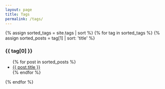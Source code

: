 ```yaml
---
layout: page
title: Tags
permalink: /tags/
---
```

  
{% assign sorted_tags = site.tags | sort %}
{% for tag in sorted_tags %}
  {% assign sorted_posts = tag[1] | sort: 'title' %}
  <h3 id="{{ tag[0] }}">{{ tag[0] }}</h3>
  <ul>
    {% for post in sorted_posts %}
      <li><a href="{{ post.url }}">{{ post.title }}</a></li>
    {% endfor %}
  </ul>
{% endfor %}